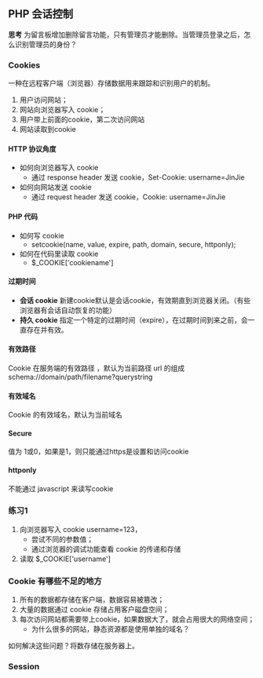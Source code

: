 ## PHP 会话控制
**思考** 为留言板增加删除留言功能，只有管理员才能删除。当管理员登录之后，怎么识别管理员的身份？

### Cookies
一种在远程客户端（浏览器）存储数据用来跟踪和识别用户的机制。

 1. 用户访问网站；
 2. 网站向浏览器写入 cookie；
 3. 用户带上前面的cookie，第二次访问网站
 4. 网站读取到cookie

#### HTTP 协议角度
* 如何向浏览器写入 cookie
	* 通过 response header 发送 cookie，Set-Cookie: username=JinJie
* 如何向网站发送 cookie
	* 通过 request header 发送 cookie，Cookie: username=JinJie
#### PHP 代码
* 如何写 cookie
	* setcookie(name, value, expire, path, domain, secure, httponly);
* 如何在代码里读取 cookie
	* $_COOKIE['cookiename']

#### 过期时间 
* **会话 cookie** 	新建cookie默认是会话cookie，有效期直到浏览器关闭。（有些浏览器有会话自动恢复的功能）
* **持久 cookie** 指定一个特定的过期时间（expire），在过期时间到来之前，会一直存在并有效。

#### 有效路径
Cookie 在服务端的有效路径 ，默认为当前路径
url 的组成  schema://domain/path/filename?querystring

#### 有效域名
Cookie 的有效域名，默认为当前域名

#### Secure
值为 1或0，如果是1，则只能通过https是设置和访问cookie

#### httponly
不能通过 javascript 来读写cookie

### 练习1
1. 向浏览器写入 cookie username=123，
	- 尝试不同的参数值；
	- 通过浏览器的调试功能查看 cookie 的传递和存储 
2. 读取 $_COOKIE['username']

### Cookie 有哪些不足的地方
1. 所有的数据都存储在客户端，数据容易被篡改；
2. 大量的数据通过 cookie 存储占用客户磁盘空间；
3. 每次访问网站都需要带上cookie，如果数据大了，就会占用很大的网络空间；
	- 为什么很多的网站，静态资源都是使用单独的域名？    

如何解决这些问题？将数存储在服务器上。

### Session


<!--stackedit_data:
eyJoaXN0b3J5IjpbLTE5NDUwNzI4MDJdfQ==
-->